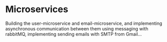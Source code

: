 # Microservices
Building the user-microservice and email-microservice, and implementing asynchronous communication between them using messaging with rabbitMQ, implementing sending emails with SMTP from Gmail...
